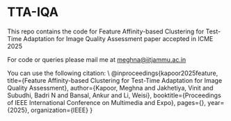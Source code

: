 # TTA-IQA
This repo contains the code for Feature Affinity-based Clustering for Test-Time Adaptation for Image Quality Assessment paper accepted in ICME 2025

For code or queries please mail me at meghna@iitjammu.ac.in


You can use the following citation: \\
@inproceedings{kapoor2025feature,
  title={Feature Affinity-based Clustering for Test-Time Adaptation for Image Quality Assessment},
    author={Kapoor, Meghna and Jakhetiya, Vinit and Subudhi, Badri N and Bansal, Ankur and Li, Weisi},
  booktitle={Proceedings of IEEE International Conference on Multimedia and Expo},
  pages={},
  year={2025},
  organization={IEEE}
}

